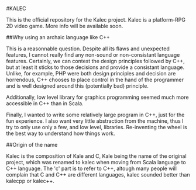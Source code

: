 #KALEC

This is the official repository for the Kalec project.
Kalec is a platform-RPG 2D video game. More info will be
available soon.

##Why using an archaic language like C++

This is a reasonnable question. Despite all its flaws and unexpected
features, I cannot really find any non-sound or non-consistant
language features. Certainly, we can contest the design principles
followed by C++, but at least it sticks to those decisions and
provide a consistant language. Unlike, for example, PHP were both
design principles and decision are horrendous, C++ chooses to place
control in the hand of the programmer and is well designed around
this (potentially bad) principle.

Additionally, low level library for graphics programming seemed much
more accessible in C++ than in Scala.

Finally, I wanted to write some relatively large program in C++, just
for the fun experience. I also want very little abstraction from the
machine, thus I try to only use only a few, and low level,
libraries.  Re-inventing the wheel is the best way to understand how
things work.

##Origin of the name

Kalec is the composition of Kale and C, Kale being the name of the
original project, which was renamed to kalec when moving from Scala
language to C++ language. The 'c' part is to refer to C++, altough
many people will complain that C and C++ are different languages,
kalec sounded better than kalecpp or kalec++.
